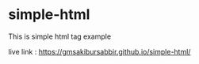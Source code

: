 # simple-html
 This is simple html tag example

live link : https://gmsakibursabbir.github.io/simple-html/
